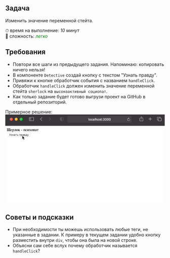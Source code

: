## Задача

Изменить значение переменной стейта.

⏱ время на выполнение: _10 минут_  
📶 сложность: <font color="green">_легко_</font>

## Требования

- Повтори все шаги из предыдущего задания. Напоминаю: копировать ничего нельзя!
- В компоненте `Detective` создай кнопку с текстом "Узнать правду".
- Привяжи к кнопке обработчик события с названием `handleClick`.
- Обработчик `handleClick` должен изменить значение переменной стейта `sherlock` на `высокоактивный социопат`.
- Как только задание будет готово выгрузи проект на GitHub в отдельный репозиторий.

Примерное решение: 
![](../assets/05-1.gif)

## Советы и подсказки

- При необходимости ты можешь использовать любые теги, не указанные в задании. 
  К примеру в текущем задании удобно кнопку разместить внутри `div`, чтобы она была на новой строке. 
- Объясни сам себе вслух почему обработчик называется `handleClick`?
